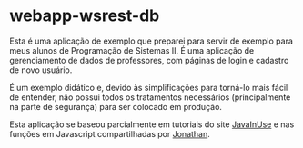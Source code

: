 # webapp-wsrest-db

Esta é uma aplicação de exemplo que preparei para servir de exemplo para meus alunos de Programação de Sistemas II. É uma aplicação de gerenciamento de dados de professores, com páginas de login e cadastro de novo usuário.

É um exemplo didático e, devido às simplificações para torná-lo mais fácil de entender, não possui todos os tratamentos necessários (principalmente na parte de segurança) para ser colocado em produção.

Esta aplicação se baseou parcialmente em tutoriais do site [JavaInUse](https://www.javainuse.com/spring/boot-jwt-mysql) e nas funções em Javascript compartilhadas por [Jonathan](https://jonathanmh.com/example-json-web-tokens-vanilla-javascript/).

